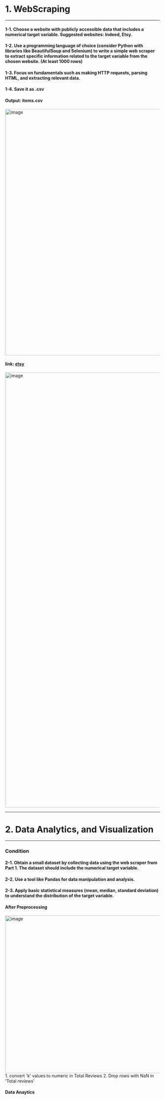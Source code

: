 # 1. WebScraping
---
#### 1-1. Choose a website with publicly accessible data that includes a numerical target variable. Suggested websites: Indeed, Etsy.
#### 1-2. Use a programming language of choice (consider Python with libraries like BeautifulSoup and Selenium) to write a simple web scraper to extract specific information related to the target variable from the chosen website. (At least 1000 rows)
#### 1-3. Focus on fundamentals such as making HTTP requests, parsing HTML, and extracting relevant data.
#### 1-4. Save it as .csv

#### Output: items.csv
<img width="799" alt="image" src="https://github.com/Chae0510/WebScraping/assets/85086390/e28d83e0-d4b2-4a1a-93a3-77e45e0d65c4">

#### link: [etsy](https://www.etsy.com/search?q=bracelet&anchor_listing_id=854275908&ref=hp_bubbles_VDAY24_CoreMarkets&mosv=sese&moci=1226894514292&mosi=1231853541395&is_merch_library=true%27)
<img width="1411" alt="image" src="https://github.com/Chae0510/WebScraping/assets/85086390/797b089e-06db-4454-bdee-05387fd3428b">

---
# 2. Data Analytics, and Visualization
---
### Condition
#### 2-1. Obtain a small dataset by collecting data using the web scraper from Part 1. The dataset should include the numerical target variable.
#### 2-2. Use a tool like Pandas for data manipulation and analysis.
#### 2-3. Apply basic statistical measures (mean, median, standard deviation) to understand the distribution of the target variable.

#### After Preprocessing
<img width="511" alt="image" src="https://github.com/Chae0510/WebScraping/assets/85086390/08d8b388-ab93-4077-af4b-9904c4e82b72">
1. convert 'k' values to numeric in Total Reviews
2. Drop rows with NaN in 'Total reviews'

#### Data Anaytics
